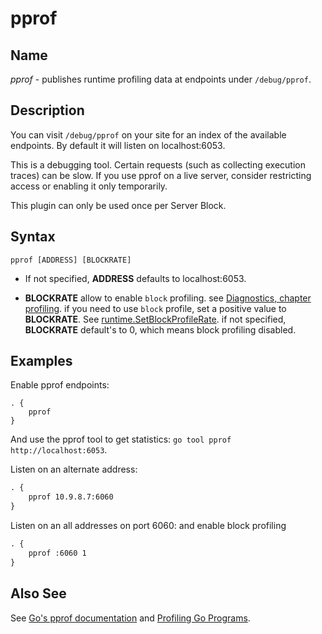 # pprof

## Name

*pprof* - publishes runtime profiling data at endpoints under `/debug/pprof`.

## Description

You can visit `/debug/pprof` on your site for an index of the available endpoints. By default it
will listen on localhost:6053.

This is a debugging tool. Certain requests (such as collecting execution traces) can be slow. If
you use pprof on a live server, consider restricting access or enabling it only temporarily.

This plugin can only be used once per Server Block.

## Syntax

~~~
pprof [ADDRESS] [BLOCKRATE]
~~~

- If not specified, **ADDRESS** defaults to localhost:6053.

- **BLOCKRATE** allow to enable `block` profiling. see [Diagnostics, chapter profiling](https://golang.org/doc/diagnostics.html).
if you need to use `block` profile, set a positive value to **BLOCKRATE**. See [runtime.SetBlockProfileRate](https://golang.org/pkg/runtime/#SetBlockProfileRate).
 if not specified, **BLOCKRATE** default's to 0, which means block profiling disabled.

## Examples

Enable pprof endpoints:

~~~
. {
    pprof
}
~~~

And use the pprof tool to get statistics: `go tool pprof http://localhost:6053`.

Listen on an alternate address:

~~~ txt
. {
    pprof 10.9.8.7:6060
}
~~~

Listen on an all addresses on port 6060: and enable block profiling

~~~ txt
. {
    pprof :6060 1
}
~~~

## Also See

See [Go's pprof documentation](https://golang.org/pkg/net/http/pprof/) and [Profiling Go
Programs](https://blog.golang.org/profiling-go-programs).
